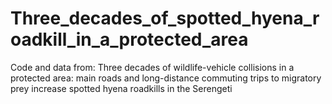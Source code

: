 # Three_decades_of_spotted_hyena_roadkill_in_a_protected_area
Code and data from: Three decades of wildlife-vehicle collisions in a protected area: main roads and long-distance commuting trips to migratory prey increase spotted hyena roadkills in the Serengeti 
